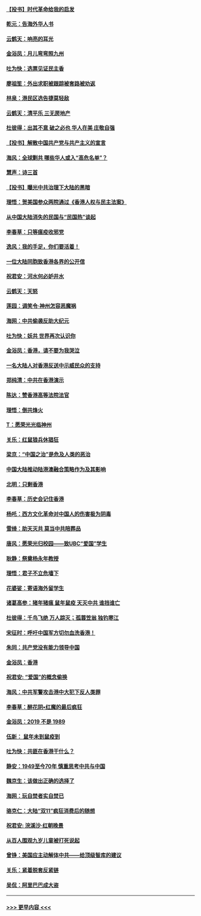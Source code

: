 #### [【投书】时代革命给我的启发](../pages/nsc993/n11684287.md?t=11280922) 
#### [乾元：告海外华人书](../pages/nsc993/n11684044.md?t=11280922) 
#### [云鹤天：响亮的耳光](../pages/nsc993/n11684254.md?t=11280922) 
#### [金浴凤：月儿弯弯照九州](../pages/nsc993/n11684231.md?t=11280922) 
#### [吐为快：选票见证民主香](../pages/nsc993/n11684206.md?t=11280922) 
#### [廖祖笙：外出求职被跟踪被套路被劝返](../pages/nsc993/n11683874.md?t=11280922) 
#### [林泉：港民区选告捷莫轻敌](../pages/nsc993/n11683930.md?t=11280922) 
#### [云鹤天：清平乐 三无房地产](../pages/nsc993/n11681521.md?t=11280922) 
#### [杜彼得：出其不意 破之必也 华人在美 庄敬自强](../pages/nsc993/n11679554.md?t=11280922) 
#### [【投书】解散中国共产党与共产主义的宣言](../pages/nsc993/n11679177.md?t=11280922) 
#### [海风：全球剿共 哪些华人或入“高危名单”？](../pages/nsc993/n11678617.md?t=11280922) 
#### [慧声：诗三首](../pages/nsc993/n11678848.md?t=11280922) 
#### [【投书】曝光中共治理下大陆的黑暗](../pages/nsc993/n11678674.md?t=11280922) 
#### [理悟：贺美国参众两院通过《香港人权与民主法案》](../pages/nsc993/n11678104.md?t=11280922) 
#### [从中国大陆消失的民国与“民国热”谈起](../pages/nsc993/n11678075.md?t=11280922) 
#### [李春草：只等瘟疫收邪党](../pages/nsc993/n11677308.md?t=11280922) 
#### [逸风：我的手足，你们要活着！](../pages/nsc993/n11676352.md?t=11280922) 
#### [一位大陆同胞致香港各界的公开信](../pages/nsc993/n11675761.md?t=11280922) 
#### [祝君安：河水何必妒井水](../pages/nsc993/n11675746.md?t=11280922) 
#### [云鹤天：天怒](../pages/nsc993/n11675718.md?t=11280922) 
#### [莲园：调笑令‧神州怎容恶魔祸](../pages/nsc993/n11675648.md?t=11280922) 
#### [海网：中共偷袭反助大纪元](../pages/nsc993/n11673515.md?t=11280922) 
#### [吐为快：妖共 世界再次认识你](../pages/nsc993/n11673506.md?t=11280922) 
#### [金浴凤：香港，请不要为我哭泣](../pages/nsc993/n11673248.md?t=11280922) 
#### [一名大陆人对香港反送中示威民众的支持](../pages/nsc993/n11672615.md?t=11280922) 
#### [郑纯清：中共在香港演示](../pages/nsc993/n11670539.md?t=11280922) 
#### [陈达：赞香港高等法院法官](../pages/nsc993/n11669542.md?t=11280922) 
#### [理悟：倒共烽火](../pages/nsc993/n11668844.md?t=11280922) 
#### [T：愿荣光光临神州](../pages/nsc993/n11668421.md?t=11280922) 
#### [关乐：红鼠狼兵休猖狂](../pages/nsc993/n11668378.md?t=11280922) 
#### [梁京：“中国之治”是危及人类的恶治](../pages/nsc993/n11668328.md?t=11280922) 
#### [中国大陆推动陆港澳融合策略作为及其影响](../pages/nsc993/n11668157.md?t=11280922) 
#### [北明：只剩香港](../pages/nsc993/n11668002.md?t=11280922) 
#### [李春草：历史会记住香港](../pages/nsc993/n11667927.md?t=11280922) 
#### [杨吒：西方文化革命对中国人的伤害极为阴毒](../pages/nsc993/n11664521.md?t=11280922) 
#### [雪绮：助天灭共 莫当中共陪葬品](../pages/nsc993/n11662650.md?t=11280922) 
#### [唐风：愿荣光归校园——致UBC“爱国”学生](../pages/nsc993/n11662194.md?t=11280922) 
#### [耿静：祭奠杨永年教授](../pages/nsc993/n11662514.md?t=11280922) 
#### [理悟：君子不立危墙下](../pages/nsc993/n11662172.md?t=11280922) 
#### [花婆娑：寄语海外留学生](../pages/nsc993/n11662121.md?t=11280922) 
#### [诸葛高参：猪年猪瘟 鼠年鼠疫 天灭中共 谁挡谁亡](../pages/nsc993/n11661980.md?t=11280922) 
#### [杜彼得：千鸟飞绝 万人踪灭；孤蓑笠翁 独钓寒江](../pages/nsc993/n11661170.md?t=11280922) 
#### [宋征时：呼吁中国军方切勿血洗香港！](../pages/nsc993/n11415318.md?t=11280922) 
#### [朱同：共产党没有能力领导中国](../pages/nsc993/n11660421.md?t=11280922) 
#### [金浴凤：香港](../pages/nsc993/n11660419.md?t=11280922) 
#### [祝君安: “爱国”的概念偷换](../pages/nsc993/n11659706.md?t=11280922) 
#### [海风：中共军警攻击港中大犯下反人类罪](../pages/nsc993/n11659632.md?t=11280922) 
#### [李春草：醉花阴•红魔的最后疯狂](../pages/nsc993/n11659287.md?t=11280922) 
#### [金浴凤：2019 不是 1989](../pages/nsc993/n11657663.md?t=11280922) 
#### [伍新： 鼠年未到鼠疫到](../pages/nsc993/n11655098.md?t=11280922) 
#### [吐为快：共匪在香港干什么？](../pages/nsc993/n11654891.md?t=11280922) 
#### [静安：1949至今70年 慎重思考中共与中国](../pages/nsc993/n11651244.md?t=11280922) 
#### [魏京生：该做出正确的选择了](../pages/nsc993/n11653084.md?t=11280922) 
#### [海网：玩自焚者实自焚已](../pages/nsc993/n11652423.md?t=11280922) 
#### [骆克仁：大陆“双11”疯狂消费后的随想](../pages/nsc993/n11652305.md?t=11280922) 
#### [祝君安: 浣溪沙·红朝晚景](../pages/nsc993/n11652258.md?t=11280922) 
#### [从百人围观九岁儿童被打死说起](../pages/nsc993/n11651030.md?t=11280922) 
#### [曾铮：美国应主动解体中共——给顶级智库的建议](../pages/nsc993/n11649888.md?t=11280922) 
#### [关乐：紧着脱套反紧链](../pages/nsc993/n11649069.md?t=11280922) 
#### [吴侃：阿里巴巴成大盗](../pages/nsc993/n11645523.md?t=11280922) 

----
#### [ >>> 更早内容 <<< ](../indexes/nsc993-earlier.md)

